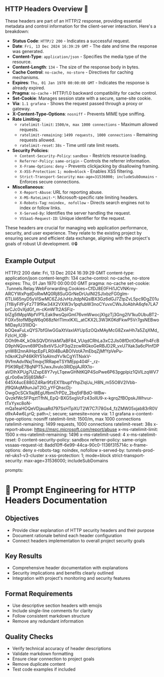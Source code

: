 ## HTTP Headers Overview 🚀

These headers are part of an HTTP/2 response, providing essential metadata and control information for the client-server interaction. Here's a breakdown:

- **Status Code**: `HTTP/2 200` - Indicates a successful request.
- **Date**: `Fri, 13 Dec 2024 16:39:29 GMT` - The date and time the response was generated.
- **Content-Type**: `application/json` - Specifies the media type of the resource.
- **Content-Length**: `134` - The size of the response body in bytes.
- **Cache Control**: `no-cache, no-store` - Directives for caching mechanisms.
- **Expires**: `Thu, 01 Jan 1970 00:00:00 GMT` - Indicates the response is already expired.
- **Pragma**: `no-cache` - HTTP/1.0 backward compatibility for cache control.
- **Set-Cookie**: Manages session state with a secure, same-site cookie.
- **Via**: `1.1 grafana` - Shows the request passed through a proxy or gateway.
- **X-Content-Type-Options**: `nosniff` - Prevents MIME type sniffing.
- **Rate Limiting**: 
  - `ratelimit-limit`: `1500/m, max 1000 connections` - Maximum allowed requests.
  - `ratelimit-remaining`: `1499 requests, 1000 connections` - Remaining requests allowed.
  - `ratelimit-reset`: `38s` - Time until rate limit resets.
- **Security Policies**:
  - `Content-Security-Policy`: `sandbox` - Restricts resource loading.
  - `Referrer-Policy`: `same-origin` - Controls the referrer information.
  - `X-Frame-Options`: `deny` - Prevents clickjacking by disallowing framing.
  - `X-XSS-Protection`: `1; mode=block` - Enables XSS filtering.
  - `Strict-Transport-Security`: `max-age=31536000; includeSubDomains` - Enforces secure connections.
- **Miscellaneous**:
  - `X-Report-Abuse`: URL for reporting abuse.
  - `X-MS-RateLimit-*`: Microsoft-specific rate limiting headers.
  - `X-Robots-Tag`: `noindex, nofollow` - Directs search engines not to index or follow links.
  - `X-Served-By`: Identifies the server handling the request.
  - `VSSaaS-Request-ID`: Unique identifier for the request.

These headers are crucial for managing web application performance, security, and user experience. They relate to the existing project by ensuring secure and efficient data exchange, aligning with the project's goals of robust UI development. 🌐🔒

Example Output
---
HTTP/2 200 
date: Fri, 13 Dec 2024 16:39:29 GMT
content-type: application/json
content-length: 134
cache-control: no-cache, no-store
expires: Thu, 01 Jan 1970 00:00:00 GMT
pragma: no-cache
set-cookie: .Tunnels.Relay.WebForwarding.Cookies=CfDJ8E0FHi1JCVNKrny-ARCYWxPqdDoRwMQ0Rj8SuGGrNeDrUuINI2SJIxbzFG0glm-6TLIii65nyD5yVlSwMC6ZJdJvHzJtdpNQslBX3Gz6dGJ7ZtpZvL5pc9DgZ01ujTf8iyFifFyFz7T9fRw34X2VXW3v1pqfubW3noCYuvxCWsJloAbhA6qfe7LA7brCJc0vXjdGf_m-cKmWTt2ASFiz-bIZg5tMppWpfVP1LEak9wsQpiGml76vmWwocjXIgzTj3Gng2lV1ku0UbuBT2-FOXv5tofMBgW6q068zNrlTlmxlKXL_atCKX2L3W3K0KdFkwP5Vr7gsNEBwoMIDaylU31IlDQ-bOQeaFuLxQYS7bfGlwGGaXtVaxIAYUpSzOQxMAyMcG8ZxwHh7a5ZqXMd_FzIcH_IOB-GOh9h4K_kOikSQVDtVskM7aBF84_VUqdCRhLa3xC2Jls08fDctO6xeFh4FcBD9phNQovn69PDs8xtiVSJcP3qi2zcwRlGkoGeRBJD2R_vxU7Xak3a6cPInfDPynW8I2nnAlHqcEpFLR0l4BuABOIVotA7mEbqZjMfYpVePu-h0knK2sP46KRY51oAlmdYv1kCgYiTNxkV-9VfmAdvINxjTmqvj1RRapeTSYMEpp404F-_rz-P5K9RpE7BqNPT5JwxJlvulo3RlDpjAJRX1o-aVDlhXPUg7UZxpE8Y7vyLTqewGHNtKQP4SoPwe6P63pgplpiz1QVlLzqWV7gLr0o6w35Ij6SMkF-645X4ucE88GZ4Rar9fzEX11bupfYhpZlqUu_H8N_m55O8V2lVbb-jf9QIAqM9unJaT2IO_yYFQhscDj-OwgOcSCk1Iaj8EgUfbml7rPDz_2bq5tFBdO-WBw-QvzkfWc5FPqztTfhN_EpQ-BXG5xgVcFz43ollU9-x-kgrqZfBOpskJWhvur-tTxYyxc8oN-mQa1eaHOQeVDjauaRd797SsHTpXUT2W7C7i78Gs4_fzZMW05xjab83rR0Vd9xA4w6LyrQ; path=/; secure; samesite=none
via: 1.1 grafana
x-content-type-options: nosniff
ratelimit-limit: 1500/m, max 1000 connections
ratelimit-remaining: 1499 requests, 1000 connections
ratelimit-reset: 38s
x-report-abuse: https://msrc.microsoft.com/report/abuse
x-ms-ratelimit-limit: 1500
x-ms-ratelimit-remaining: 1496
x-ms-ratelimit-used: 4
x-ms-ratelimit-reset: 0
content-security-policy: sandbox
referrer-policy: same-origin
vssaas-request-id: 8add10ff-6e99-44ca-90c0-1136f315714c
x-frame-options: deny
x-robots-tag: noindex, nofollow
x-served-by: tunnels-prod-rel-uks1-v3-cluster
x-xss-protection: 1; mode=block
strict-transport-security: max-age=31536000; includeSubDomains

prompts:
# 🎯 Prompt Engineering for HTTP Headers Documentation

## Objectives
- Provide clear explanation of HTTP security headers and their purpose
- Document rationale behind each header configuration
- Connect headers implementation to overall project security goals

## Key Results
- Comprehensive header documentation with explanations
- Security implications and benefits clearly outlined  
- Integration with project's monitoring and security features

## Format Requirements
- Use descriptive section headers with emojis
- Include single-line comments for clarity
- Follow consistent markdown structure
- Remove any redundant information

## Quality Checks
- Verify technical accuracy of header descriptions
- Validate markdown formatting
- Ensure clear connection to project goals
- Remove duplicate content
- Test code examples if included
